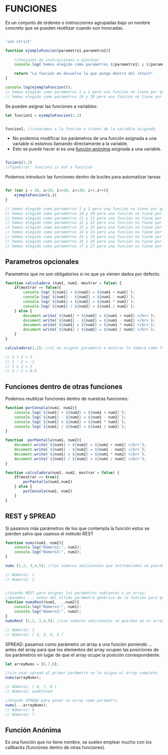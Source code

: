 # FUNCIONES

Es un conjunto de órdenes o instrucciones agrupadas bajo un nombre concreto que se pueden reutilizar cuando son invocadas.

```jsx

'use strict'

function ejemploFuncion(parametro1,parametro2){
    
    //Conjunto de instrucciones a ejectuar
    console.log(`hemos elegido como parametros ${parametro1} y ${parametro2} pero una función no tiene por que tener parametros`);

    return "La función me devuelve lo que ponga dentro del return"
}

console.log(ejemploFuncion());
// hemos elegido como parametros 1 y 2 pero una función no tiene por que tener parametros
// hemos elegido como parametros 10 y 20 pero una función no tiene por que tener parametros
```

Se pueden asignar las funciones a variables:

```jsx
let funcion1 = ejemploFuncion(1,2) 


funcion1; //invocamos a la función a través de la variable asignada
```
* No podemos modificar los parámetros de una función asignada a una variable si estamos llamando directamente a la variable.
* Esto se puede hacer si es una [función anónima](#función-anónima) asignada a una variable.

```jsx

fucion1(1,2) 
//TypeError: funcion1 is not a function 
```


Podemos introducir las funciones dentro de bucles para automatizar tareas

```jsx

for (var i = 10, z=20; i<=20, z<=30; i++,z++){
    ejemploFuncion(i,z)
}

// hemos elegido como parametros 1 y 2 pero una función no tiene por que tener parametros
// hemos elegido como parametros 10 y 20 pero una función no tiene por que tener parametros
// hemos elegido como parametros 11 y 21 pero una función no tiene por que tener parametros
// hemos elegido como parametros 12 y 22 pero una función no tiene por que tener parametros
// hemos elegido como parametros 13 y 23 pero una función no tiene por que tener parametros
// hemos elegido como parametros 14 y 24 pero una función no tiene por que tener parametros
// hemos elegido como parametros 15 y 25 pero una función no tiene por que tener parametros
// hemos elegido como parametros 16 y 26 pero una función no tiene por que tener parametros
// hemos elegido como parametros 17 y 27 pero una función no tiene por que tener parametros

```

## Parametros opcionales

Parametros que no son obligatorios si no que ya vienen dados por defecto.


```jsx
function calculadora (num1, num2, mostrar = false) {
    if(mostrar == false){
        console.log(`${num1} + ${num2} = ${num1 + num2}`);
        console.log(`${num1} - ${num2} = ${num1 - num2}`);
        console.log(`${num1} x ${num2} = ${num1 * num2}`);
        console.log(`${num1} / ${num2} = ${num1 / num2}`);
    } else {
        document.write(`${num1} + ${num2} = ${num1 + num2} </br>`);
        document.write(`${num1} - ${num2} = ${num1 - num2} </br>`);
        document.write(`${num1} x ${num2} = ${num1 * num2} </br>`);
        document.write(`${num1} / ${num2} = ${num1 / num2} </br>`);
    }
}

calculadora(1,2); //al no asignar parametro a mostrar lo tomará como false, entonces me aparecerá solamente por consola y no en se escribirá en el DOM.

// 1 + 2 = 3
// 1 - 2 = -1
// 1 x 2 = 2
// 1 / 2 = 0.5
```

## Funciones dentro de otras funciones

Podemos reutilizar funciones dentro de nuestras funciones:

```jsx
function porConsola(num1, num2){
    console.log(`${num1} + ${num2} = ${num1 + num2}`);
    console.log(`${num1} - ${num2} = ${num1 - num2}`);
    console.log(`${num1} x ${num2} = ${num1 * num2}`);
    console.log(`${num1} / ${num2} = ${num1 / num2}`);
}

function  porPantalla(num1, num2){
    document.write(`${num1} + ${num2} = ${num1 + num2} </br>`);
    document.write(`${num1} - ${num2} = ${num1 - num2} </br>`);
    document.write(`${num1} x ${num2} = ${num1 * num2} </br>`);
    document.write(`${num1} / ${num2} = ${num1 / num2} </br>`);
}

function calculadora(num1, num2, mostrar = false) {
    if(mostrar == true){
        porPantalla(num1,num2)
    } else {
        porConsola(num1, num2)
    }
}

```

## REST y SPREAD
Si pasamos más parámetros de los que contempla la función estos se pierden salvo que usamos el método REST
```jsx
function nums(num1, num2){
    console.log("Número1:", num1);
    console.log("Número2:", num2);
}

nums (1,2, 3,4,5); //los números adicionales que introducimos se pierden

// Número1: 1
// Número2: 2


//Usando REST para asignar los parámetros sobrantes a un array:
//ponemos ... antes del último parámetro genérico de la función para que los parámetros sobrantes se guarden en un array en dicho parámetro
function numsRest(num1, ...num2){
    console.log("Número1:", num1);
    console.log("Número2:", num2);
}
numsRest (1,2, 3,4,5); //Los números adicionales se guardan en un array que ocupan la posición del último parámetro

// Número1: 1
// Número2: [ 2, 3, 4, 5 ]
```
SPREAD: pasamos como parámetro un array a una función poniendo ... antes del array para que los elementos del array ocupen las posiciones de los parámetros en lugar de que el array ocupe la posición correspondiente.
```jsx
let arrayNums = [6,7,8];

//sin usar spread al primer parámetro se le asigna el array completo
nums(arrayNums);

// Número1: [ 6, 7, 8 ]
// Número2: undefined

//Usando SPREAD para pasar un array como parámetro
nums(...arrayNums);
// Número1: 6
// Número2: 7

```

## Función Anónima
<a name="funcionAnonima"></a>
Es una función que no tiene nombre, se suelen emplear mucho con los callbacks (funciones dentro de otras funciones).

```jsx

```